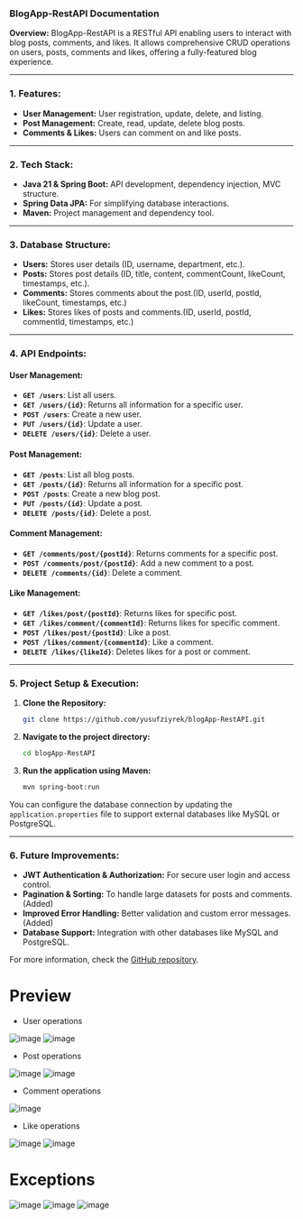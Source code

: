 ### BlogApp-RestAPI Documentation

**Overview:**
BlogApp-RestAPI is a RESTful API enabling users to interact with blog posts, comments, and likes. It allows comprehensive CRUD operations on users, posts, comments and likes, offering a fully-featured blog experience.

---

### **1. Features:**
- **User Management:** User registration, update, delete, and listing.
- **Post Management:** Create, read, update, delete blog posts.
- **Comments & Likes:** Users can comment on and like posts.

---

### **2. Tech Stack:**
- **Java 21 & Spring Boot:** API development, dependency injection, MVC structure.
- **Spring Data JPA:** For simplifying database interactions.
- **Maven:** Project management and dependency tool.

---

### **3. Database Structure:**

- **Users:** Stores user details (ID, username, department, etc.).
- **Posts:** Stores post details (ID, title, content, commentCount, likeCount, timestamps, etc.).
- **Comments:** Stores comments about the post.(ID, userId, postId, likeCount, timestamps, etc.)
- **Likes:** Stores likes of posts and comments.(ID, userId, postId, commentId, timestamps, etc.)

---

### **4. API Endpoints:**

#### **User Management:**
- **`GET /users`**: List all users.
- **`GET /users/{id}`**: Returns all information for a specific user.
- **`POST /users`**: Create a new user.
- **`PUT /users/{id}`**: Update a user.
- **`DELETE /users/{id}`**: Delete a user.

#### **Post Management:**
- **`GET /posts`**: List all blog posts.
- **`GET /posts/{id}`**: Returns all information for a specific post.
- **`POST /posts`**: Create a new blog post.
- **`PUT /posts/{id}`**: Update a post.
- **`DELETE /posts/{id}`**: Delete a post.

#### **Comment Management:**
- **`GET /comments/post/{postId}`**: Returns comments for a specific post.
- **`POST /comments/post/{postId}`**: Add a new comment to a post.
- **`DELETE /comments/{id}`**: Delete a comment.

#### **Like Management:**
- **`GET /likes/post/{postId}`**: Returns likes for specific post.
- **`GET /likes/comment/{commentId}`**: Returns likes for specific comment.
- **`POST /likes/post/{postId}`**: Like a post.
- **`POST /likes/comment/{commentId}`**: Like a comment.
- **`DELETE /likes/{likeId}`**: Deletes likes for a post or comment.

---

### **5. Project Setup & Execution:**

1. **Clone the Repository:**
   ```bash
   git clone https://github.com/yusufziyrek/blogApp-RestAPI.git
   ```

2. **Navigate to the project directory:**
   ```bash
   cd blogApp-RestAPI
   ```

3. **Run the application using Maven:**
   ```bash
   mvn spring-boot:run
   ```

You can configure the database connection by updating the `application.properties` file to support external databases like MySQL or PostgreSQL.

---

### **6. Future Improvements:**

- **JWT Authentication & Authorization:** For secure user login and access control.
- **Pagination & Sorting:** To handle large datasets for posts and comments. (Added)
- **Improved Error Handling:** Better validation and custom error messages. (Added)
- **Database Support:** Integration with other databases like MySQL and PostgreSQL.

For more information, check the [GitHub repository](https://github.com/yusufziyrek/blogApp-RestAPI).

#

 # Preview
- User operations

![image](https://github.com/user-attachments/assets/a8a09b5a-94e5-4e8b-ade1-f8bac036179c)
![image](https://github.com/user-attachments/assets/4d66e2d6-0960-47fc-b13c-b38e7c5d6398)


- Post operations

![image](https://github.com/user-attachments/assets/441e6a13-492a-4ef0-b976-0d3581c3b2ff)
![image](https://github.com/user-attachments/assets/40fd4bb3-1add-4d2f-9ec0-8ff357b93482)


- Comment operations

![image](https://github.com/user-attachments/assets/3fc2acf3-7364-4b43-bff1-a34a512528e7)


- Like operations

![image](https://github.com/user-attachments/assets/5c12f27f-108f-42d5-b0b7-870712f5082a)
![image](https://github.com/user-attachments/assets/f9352ad7-c895-49e9-836a-78ecace5cc81)


# Exceptions

![image](https://github.com/user-attachments/assets/5db2353d-f1c6-40f9-a8d0-f46aff37e883)
![image](https://github.com/user-attachments/assets/89a12d46-acdb-4154-90c4-5ac832e6f09c)
![image](https://github.com/user-attachments/assets/4a4a887c-c8be-49ae-91b7-7332972710b5)











